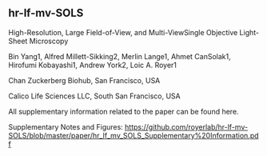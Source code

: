 ## hr-lf-mv-SOLS

High-Resolution, Large Field-of-View, and Multi-ViewSingle Objective Light-Sheet Microscopy

Bin Yang1, Alfred Millett-Sikking2, Merlin Lange1, Ahmet CanSolak1, Hirofumi Kobayashi1, Andrew York2, Loic A. Royer1

Chan Zuckerberg Biohub, San Francisco, USA

Calico Life Sciences LLC, South San Francisco, USA

All supplementary information related to the paper can be found here.

Supplementary Notes and Figures: https://github.com/royerlab/hr-lf-mv-SOLS/blob/master/paper/hr_lf_mv_SOLS_Supplementary%20Information.pdf
